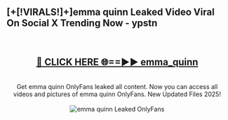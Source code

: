 <h2>[+[!VIRALS!]+]emma quinn Leaked Video Viral On Social X Trending Now - ypstn</h2>
<br>
<div align="center">
<h2><a href="https://libra.edu.pl?emma_quinn" rel="nofollow">🔴 CLICK HERE 🌐==►► emma_quinn</a></h2>
<br>
Get emma quinn OnlyFans leaked all content. Now you can access all videos and pictures of emma quinn OnlyFans. New Updated Files 2025!
<br>
<br>
<a href="https://libra.edu.pl?emma_quinn" rel="nofollow" data-target="animated-image.originalLink"><img src="https://i.ibb.co.com/WyWwxjT/player-gif2.gif" alt="emma quinn Leaked OnlyFans" style="max-width: 100%; display: inline-block;" data-target="animated-image.originalImage"></a>
</div>
<br>